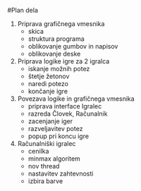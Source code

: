 #Plan dela

1. Priprava grafičnega vmesnika
   * skica
   * struktura programa
   * oblikovanje gumbov in napisov
   * oblikovanje deske
2. Priprava logike igre za 2 igralca
   * iskanje možnih potez
   * štetje žetonov
   * naredi potezo
   * končanje igre
3. Povezava logike in grafičnega vmesnika
   * priprava interface Igralec
   * razreda Človek, Računalnik
   * zacenjanje iger
   * razveljavitev potez
   * popup pri koncu igre
4. Računalniški igralec
   * cenilka
   * minmax algoritem
   * nov thread
   * nastavitev zahtevnosti
   * izbira barve